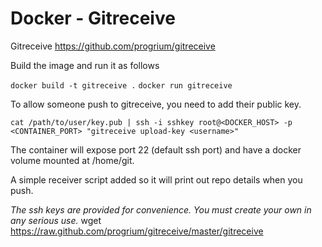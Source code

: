 # Docker - Gitreceive

Gitreceive https://github.com/progrium/gitreceive

Build the image and run it as follows

`docker build -t gitreceive .`
`docker run gitreceive`

To allow someone push to gitreceive, you need to add their public key.

`cat /path/to/user/key.pub | ssh -i sshkey root@<DOCKER_HOST> -p <CONTAINER_PORT> "gitreceive upload-key <username>"`

The container will expose port 22 (default ssh port) and have a docker volume mounted at /home/git.

A simple receiver script added so it will print out repo details when you push.

*The ssh keys are provided for convenience. You must create your own in any serious use.*
wget https://raw.github.com/progrium/gitreceive/master/gitreceive
